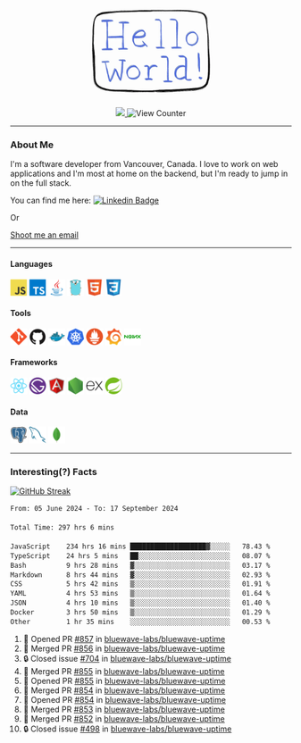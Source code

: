 <div align="center">
    <img src="./img/hello_world.webp" height="200px" width="">
    <div>
        <a href="https://www.linkedin.com/in/ajhollid">
            <img src="https://img.shields.io/badge/LinkedIn-blue"/>
        </a>
        <img src="https://komarev.com/ghpvc/?username=ajhollid&color=yellow" alt="View Counter">
    </div>
</div>

---

### About Me

I'm a software developer from Vancouver, Canada. I love to work on web applications and I'm most at home on the backend, but I'm ready to jump in on the full stack.

You can find me here: [![Linkedin Badge](https://img.shields.io/badge/-ajhollid-blue?style=flat&logo=Linkedin&logoColor=white)](https://www.linkedin.com/in/ajhollid)

Or

[Shoot me an email](mailto:ajhollid@gmail.com)

---

#### Languages

<div>
    <img src="./img/devicons/javascript-original.svg" width=30 height=30 alt="JavaScript">
    <img src="/img/devicons/typescript-original.svg" width=30 height=30 alt="TypeScript">
    <img src="./img/devicons/java-original.svg" width=30 height=30 alt="Java">
    <img src="./img/devicons/go-original.svg" width=30 height=30 alt="Golang">
    <img src="./img/devicons/html5-original.svg" width=30 height=30 alt="HTML 5">
    <img src="./img/devicons/css3-original.svg" width=30 height=30 alt="CSS 3">
</div>

#### Tools

<div>
    <img src="./img/devicons/git-original.svg" width=30 height=30 alt="Git">
    <img src="./img/devicons/github-original.svg" width=30 height=30 alt="Github">
    <img src="./img/devicons/docker-original.svg" width=30 
    height=30 alt="Docker">
    <img src="./img/devicons/kubernetes-original.svg" width=30 height=30 alt="K8">
    <img src="./img/devicons/prometheus-original.svg" width=30 height=30 alt="Prometheus">
    <img src="./img/devicons/grafana-original.svg" width=30 height=30 alt="Grafana">
    <img src="./img/devicons/nginx-original.svg" width=30 height=30 alt="Nginx">
</div>

#### Frameworks

<div>
    <img src="./img/devicons/react-original.svg" width=30 height=30 alt="React">
    <img src="./img/devicons/gatsby-original.svg" width=30 height=30 alt="Gatsby">
    <img src="./img/devicons/angularjs-original.svg" width=30 height=30 alt="AngularJS">
    <img src="./img/devicons/nodejs-original.svg" width=30 height=30 alt="NodeJS">
    <img src="./img/devicons/express-original.svg" width=30 height=30 alt="Express">
    <img src="./img/devicons/spring-original.svg" width=30 height=30 alt="Spring">
</div>

#### Data

<div>
    <img src="./img/devicons/postgresql-original.svg" width=30 height=30 alt="Postgresql">
    <img src="./img/devicons/mysql-original.svg" width=30 height=30 alt="Mysql">
    <img src="./img/devicons/mongodb-original.svg" width=30 height=30 alt="MongoDB">
</div>

---

### Interesting(?) Facts

[![GitHub Streak](http://github-readme-streak-stats.herokuapp.com?user=ajhollid)](https://git.io/streak-stats)

 <!--START_SECTION:waka-->

```txt
From: 05 June 2024 - To: 17 September 2024

Total Time: 297 hrs 6 mins

JavaScript    234 hrs 16 mins ███████████████████▓░░░░░   78.43 %
TypeScript    24 hrs 5 mins   ██░░░░░░░░░░░░░░░░░░░░░░░   08.07 %
Bash          9 hrs 28 mins   ▓░░░░░░░░░░░░░░░░░░░░░░░░   03.17 %
Markdown      8 hrs 44 mins   ▓░░░░░░░░░░░░░░░░░░░░░░░░   02.93 %
CSS           5 hrs 42 mins   ▒░░░░░░░░░░░░░░░░░░░░░░░░   01.91 %
YAML          4 hrs 53 mins   ▒░░░░░░░░░░░░░░░░░░░░░░░░   01.64 %
JSON          4 hrs 10 mins   ▒░░░░░░░░░░░░░░░░░░░░░░░░   01.40 %
Docker        3 hrs 50 mins   ▒░░░░░░░░░░░░░░░░░░░░░░░░   01.29 %
Other         1 hr 35 mins    ░░░░░░░░░░░░░░░░░░░░░░░░░   00.53 %
```

<!--END_SECTION:waka-->


<!--START_SECTION:activity-->
1. 💪 Opened PR [#857](https://github.com/bluewave-labs/bluewave-uptime/pull/857) in [bluewave-labs/bluewave-uptime](https://github.com/bluewave-labs/bluewave-uptime)
2. 🎉 Merged PR [#856](https://github.com/bluewave-labs/bluewave-uptime/pull/856) in [bluewave-labs/bluewave-uptime](https://github.com/bluewave-labs/bluewave-uptime)
3. 🔒 Closed issue [#704](https://github.com/bluewave-labs/bluewave-uptime/issues/704) in [bluewave-labs/bluewave-uptime](https://github.com/bluewave-labs/bluewave-uptime)
4. 🎉 Merged PR [#855](https://github.com/bluewave-labs/bluewave-uptime/pull/855) in [bluewave-labs/bluewave-uptime](https://github.com/bluewave-labs/bluewave-uptime)
5. 💪 Opened PR [#855](https://github.com/bluewave-labs/bluewave-uptime/pull/855) in [bluewave-labs/bluewave-uptime](https://github.com/bluewave-labs/bluewave-uptime)
6. 🎉 Merged PR [#854](https://github.com/bluewave-labs/bluewave-uptime/pull/854) in [bluewave-labs/bluewave-uptime](https://github.com/bluewave-labs/bluewave-uptime)
7. 💪 Opened PR [#854](https://github.com/bluewave-labs/bluewave-uptime/pull/854) in [bluewave-labs/bluewave-uptime](https://github.com/bluewave-labs/bluewave-uptime)
8. 🎉 Merged PR [#853](https://github.com/bluewave-labs/bluewave-uptime/pull/853) in [bluewave-labs/bluewave-uptime](https://github.com/bluewave-labs/bluewave-uptime)
9. 🎉 Merged PR [#852](https://github.com/bluewave-labs/bluewave-uptime/pull/852) in [bluewave-labs/bluewave-uptime](https://github.com/bluewave-labs/bluewave-uptime)
10. 🔒 Closed issue [#498](https://github.com/bluewave-labs/bluewave-uptime/issues/498) in [bluewave-labs/bluewave-uptime](https://github.com/bluewave-labs/bluewave-uptime)
<!--END_SECTION:activity-->
